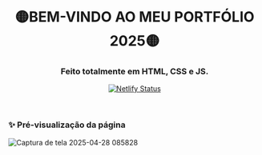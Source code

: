 <!-- Cabeçario -->

<div align="center">
  <h1>
🟡BEM-VINDO AO MEU PORTFÓLIO 2025🟡
  </h1>
  <h3>
   Feito totalmente em HTML, CSS e JS.
  </h3>
  
  [![Netlify Status](https://api.netlify.com/api/v1/badges/3d1c9e82-ede1-4a5c-a3cc-ea4c38302ca2/deploy-status)](https://gabriellorenssetti2025.netlify.app/)
  
</div>

<br>

 <!-- Pré-visualização da primeira página -->
<h3>
    ✨ Pré-visualização da página
</h3>

![Captura de tela 2025-04-28 085828](https://github.com/user-attachments/assets/cd53ab7a-7c9a-433a-b220-e6de9c833586)
